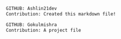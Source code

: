 ```bash
   GITHUB: Ashlin21dev
   Contribution: Created this markdown file!
```
```bash
   GITHUB: Gokulmishra
   Contribution: A project file
```
